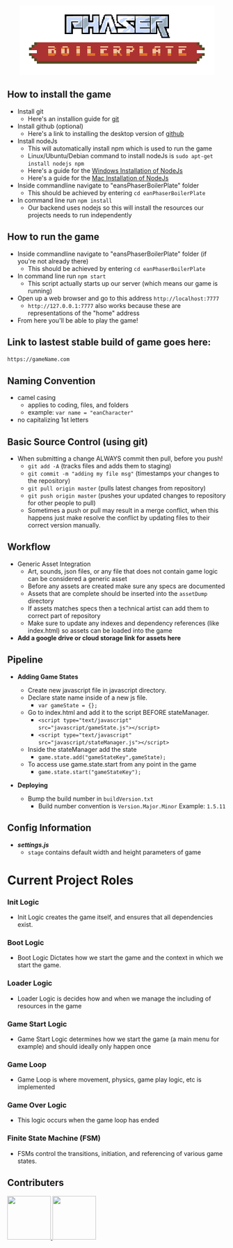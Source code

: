 <div align="center"><img src="https://github.com/DallOner/Phaser-Boilerplate/blob/master/assets/img/boilerplate-logo.png"></div>

## How to install the game
- Install git
    - Here's an installion guide for [git](https://www.atlassian.com/git/tutorials/install-git)
- Install github (optional)
    - Here's a link to installing  the desktop version of [github](https://desktop.github.com/)
- Install nodeJs
    - This will automatically install npm which is used to run the game
    - Linux/Ubuntu/Debian command to install nodeJs is `sudo apt-get install nodejs npm`
    - Here's a guide for the [Windows Installation of NodeJs](http://blog.teamtreehouse.com/install-node-js-npm-windows)
    - Here's a guide for the [Mac Installation of NodeJs](http://blog.teamtreehouse.com/install-node-js-npm-mac)
- Inside commandline navigate to "eansPhaserBoilerPlate" folder
    - This should be achieved by entering `cd eanPhaserBoilerPlate`
- In command line run `npm install`
    - Our backend uses nodejs so this will install the resources our projects needs to run independently

## How to run the game
- Inside commandline navigate to "eansPhaserBoilerPlate" folder (if you're not already there)
    - This should be achieved by entering `cd eanPhaserBoilerPlate`
- In command line run `npm start`
    - This script actually starts up our server (which means our game is running)
- Open up a web browser and go to this address `http://localhost:7777`
    - `http://127.0.0.1:7777` also works because these are representations of the "home" address
- From here you'll be able to play the game!

## Link to lastest stable build of game goes here:
`https://gameName.com`

## Naming Convention
- camel casing
    - applies to coding, files, and folders
    - example: `var name = "eanCharacter"`
- no capitalizing 1st letters

## Basic Source Control (using git)
- When submitting a change ALWAYS commit then pull, before you push!
    - `git add -A` (tracks files and adds them to staging)
    - `git commit -m "adding my file msg"` (timestamps your changes to the repository)
    - `git pull origin master` (pulls latest changes from repository)
    - `git push origin master` (pushes your updated changes to repository for other people to pull)
    - Sometimes a push or pull may result in a merge conflict, when this happens just make resolve the conflict by updating files to their correct version manually.

## Workflow
- Generic Asset Integration
    - Art, sounds, json files, or any file that does not contain game logic can be considered a generic asset
    - Before any assets are created make sure any specs are documented
    - Assets that are complete should be inserted into the `assetDump` directory
    - If assets matches specs then a technical artist can add them to correct part of repository
    - Make sure to update any indexes and dependency references (like index.html) so assets can be loaded into the game
- **Add a google drive or cloud storage link for assets here**      

## Pipeline
- **Adding Game States**
    - Create new javascript file in javascript directory.
    - Declare state name inside of a new js file.
        - ` var gameState = {}; `
    - Go to index.html and add it to the script BEFORE stateManager.
        - `<script type="text/javascript" src="javascript/gameState.js"></script> `
        - `<script type="text/javascript" src="javascript/stateManager.js"></script>`
    - Inside the stateManager add the state
        - `game.state.add("gameStateKey",gameState);`
    - To access use game.state.start from any point in the game
        - `game.state.start("gameStateKey");`

- **Deploying**
    - Bump the build number in ```buildVersion.txt```
        - Build number convention is ```Version.Major.Minor``` Example: ```1.5.11```

## Config Information
  - ***settings.js***
    - `stage` contains default width and height parameters of game


# Current Project Roles

### Init Logic
   * Init Logic creates the game itself, and ensures that all dependencies exist.

### Boot Logic
   * Boot Logic Dictates how we start the game and the context in which we start the game.

### Loader Logic
   * Loader Logic is decides how and when we manage the including of resources in the game

### Game Start Logic
   * Game Start Logic determines how we start the game (a main menu for example) and should ideally only happen once

### Game Loop
   * Game Loop is where movement, physics, game play logic, etc is implemented

### Game Over Logic

   * This logic occurs when the game loop has ended

### Finite State Machine (FSM)
   * FSMs control the transitions, initiation, and referencing of various game states.

## Contributers
<a href="https://github.com/E-A-N">
    <img width="100" height="100" src="https://avatars1.githubusercontent.com/u/17329104?s=460&v=4">
</a>

<a href="https://github.com/JohnJBarrett22">
    <img width="100" height="100" src="https://avatars0.githubusercontent.com/u/44798179?s=400&v=4">
</a>
